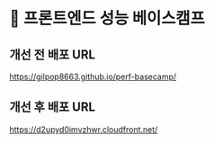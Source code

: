 # 🚀 프론트엔드 성능 베이스캠프

## 개선 전 배포 URL

https://gilpop8663.github.io/perf-basecamp/

## 개선 후 배포 URL

https://d2upyd0imvzhwr.cloudfront.net/

